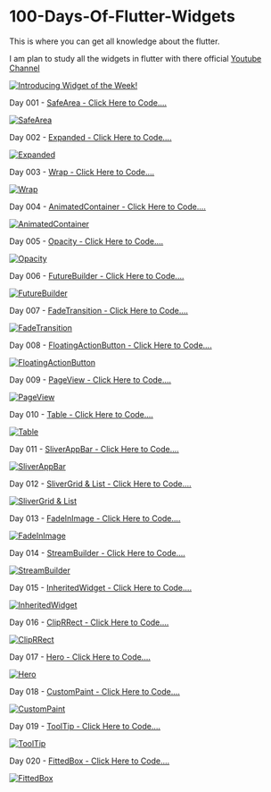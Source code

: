 # 100-Days-Of-Flutter-Widgets
This is where you can get all knowledge about the flutter.

I am plan to study all the widgets in flutter with there official [Youtube Channel](https://www.youtube.com/playlist?list=PLjxrf2q8roU23XGwz3Km7sQZFTdB996iG)

[![Introducing Widget of the Week!](https://img.youtube.com/vi/b_sQ9bMltGU/0.jpg)](https://www.youtube.com/playlist?list=PLjxrf2q8roU23XGwz3Km7sQZFTdB996iG)

Day 001 - [SafeArea - Click Here to Code....](https://github.com/sanjaysanju618/100-Days-Of-Flutter-Widgets/blob/master/hundred_days_of_flutter_widget/lib/day001_safearea.dart)

[![SafeArea](https://img.youtube.com/vi/lkF0TQJO0bA/0.jpg)](https://www.youtube.com/watch?v=lkF0TQJO0bA)

Day 002 - [Expanded - Click Here to Code....](https://github.com/sanjaysanju618/100-Days-Of-Flutter-Widgets/blob/master/hundred_days_of_flutter_widget/lib/day002_expanded.dart)

[![Expanded](https://img.youtube.com/vi/_rnZaagadyo/0.jpg)](https://www.youtube.com/watch?v=_rnZaagadyo)

Day 003 - [Wrap - Click Here to Code....](https://github.com/sanjaysanju618/100-Days-Of-Flutter-Widgets/blob/master/hundred_days_of_flutter_widget/lib/day003_wrap.dart)

[![Wrap](https://img.youtube.com/vi/z5iw2SeFx2M/0.jpg)](https://www.youtube.com/watch?v=z5iw2SeFx2M)

Day 004 - [AnimatedContainer - Click Here to Code....](https://github.com/sanjaysanju618/100-Days-Of-Flutter-Widgets/blob/master/hundred_days_of_flutter_widget/lib/day004_animation_container.dart)

[![AnimatedContainer](https://img.youtube.com/vi/yI-8QHpGIP4/0.jpg)](https://www.youtube.com/watch?v=yI-8QHpGIP4)

Day 005 - [Opacity - Click Here to Code....](https://github.com/sanjaysanju618/100-Days-Of-Flutter-Widgets/blob/master/hundred_days_of_flutter_widget/lib/day005_opacity.dart)

[![Opacity](https://img.youtube.com/vi/9hltevOHQBw/0.jpg)](https://www.youtube.com/watch?v=9hltevOHQBw)

Day 006 - [FutureBuilder - Click Here to Code....](https://github.com/sanjaysanju618/100-Days-Of-Flutter-Widgets/blob/master/hundred_days_of_flutter_widget/lib/day006_future_builder.dart)

[![FutureBuilder](https://img.youtube.com/vi/ek8ZPdWj4Qo/0.jpg)](https://www.youtube.com/watch?v=ek8ZPdWj4Qo)

Day 007 - [FadeTransition - Click Here to Code....](https://github.com/sanjaysanju618/100-Days-Of-Flutter-Widgets/blob/master/hundred_days_of_flutter_widget/lib/day007_fade_transition.dart)

[![FadeTransition](https://img.youtube.com/vi/rLwWVbv3xDQ/0.jpg)](https://www.youtube.com/watch?v=rLwWVbv3xDQ)

Day 008 - [FloatingActionButton - Click Here to Code....](https://github.com/sanjaysanju618/100-Days-Of-Flutter-Widgets/blob/master/hundred_days_of_flutter_widget/lib/day008_floating_action_btn.dart)

[![FloatingActionButton](https://img.youtube.com/vi/2uaoEDOgk_I/0.jpg)](https://www.youtube.com/watch?v=2uaoEDOgk_I)

Day 009 - [PageView - Click Here to Code....](https://github.com/sanjaysanju618/100-Days-Of-Flutter-Widgets/blob/master/hundred_days_of_flutter_widget/lib/day009_page_view.dart)

[![PageView](https://img.youtube.com/vi/J1gE9xvph-A/0.jpg)](https://www.youtube.com/watch?v=J1gE9xvph-A)

Day 010 - [Table - Click Here to Code....](https://github.com/sanjaysanju618/100-Days-Of-Flutter-Widgets/blob/master/hundred_days_of_flutter_widget/lib/day010_table.dart)

[![Table](https://img.youtube.com/vi/_lbE0wsVZSw/0.jpg)](https://www.youtube.com/watch?v=_lbE0wsVZSw)

Day 011 - [SliverAppBar - Click Here to Code....](https://github.com/sanjaysanju618/100-Days-Of-Flutter-Widgets/blob/master/hundred_days_of_flutter_widget/lib/day011_sliver_appbar.dart)

[![SliverAppBar](https://img.youtube.com/vi/R9C5KMJKluE/0.jpg)](https://www.youtube.com/watch?v=R9C5KMJKluE)

Day 012 - [SliverGrid & List - Click Here to Code....](https://github.com/sanjaysanju618/100-Days-Of-Flutter-Widgets/blob/master/hundred_days_of_flutter_widget/lib/day012_slivergrid_list.dart)

[![SliverGrid & List](https://img.youtube.com/vi/ORiTTaVY6mM/0.jpg)](https://www.youtube.com/watch?v=ORiTTaVY6mM)

Day 013 - [FadeInImage - Click Here to Code....](https://github.com/sanjaysanju618/100-Days-Of-Flutter-Widgets/blob/master/hundred_days_of_flutter_widget/lib/day013_fadein_image.dart)

[![FadeInImage](https://img.youtube.com/vi/pK738Pg9cxc/0.jpg)](https://www.youtube.com/watch?v=pK738Pg9cxc)

Day 014 - [StreamBuilder - Click Here to Code....](https://github.com/sanjaysanju618/100-Days-Of-Flutter-Widgets/blob/master/hundred_days_of_flutter_widget/lib/day014_stream_builder.dart)

[![StreamBuilder](https://img.youtube.com/vi/MkKEWHfy99Y/0.jpg)](https://www.youtube.com/watch?v=MkKEWHfy99Y)

Day 015 - [InheritedWidget - Click Here to Code....](https://github.com/sanjaysanju618/100-Days-Of-Flutter-Widgets/blob/master/hundred_days_of_flutter_widget/lib/day015_inherited_widget.dart)

[![InheritedWidget](https://img.youtube.com/vi/1t-8rBCGBYw/0.jpg)](https://www.youtube.com/watch?v=1t-8rBCGBYw)

Day 016 - [ClipRRect - Click Here to Code....](https://github.com/sanjaysanju618/100-Days-Of-Flutter-Widgets/blob/master/hundred_days_of_flutter_widget/lib/day016_cliprrect.dart)

[![ClipRRect](https://img.youtube.com/vi/eI43jkQkrvs/0.jpg)](https://www.youtube.com/watch?v=eI43jkQkrvs)

Day 017 - [Hero - Click Here to Code....](https://github.com/sanjaysanju618/100-Days-Of-Flutter-Widgets/blob/master/hundred_days_of_flutter_widget/lib/day017_hero.dart)

[![Hero](https://img.youtube.com/vi/Be9UH1kXFDw/0.jpg)](https://www.youtube.com/watch?v=Be9UH1kXFDw)

Day 018 - [CustomPaint - Click Here to Code....](https://github.com/sanjaysanju618/100-Days-Of-Flutter-Widgets/blob/master/hundred_days_of_flutter_widget/lib/day018_custompaint.dart)

[![CustomPaint](https://img.youtube.com/vi/kp14Y4uHpHs/0.jpg)](https://www.youtube.com/watch?v=kp14Y4uHpHs)

Day 019 - [ToolTip - Click Here to Code....](https://github.com/sanjaysanju618/100-Days-Of-Flutter-Widgets/blob/master/hundred_days_of_flutter_widget/lib/day019_tooltip.dart)

[![ToolTip](https://img.youtube.com/vi/EeEfD5fI-5Q/0.jpg)](https://www.youtube.com/watch?v=EeEfD5fI-5Q)

Day 020 - [FittedBox - Click Here to Code....](https://github.com/sanjaysanju618/100-Days-Of-Flutter-Widgets/blob/master/hundred_days_of_flutter_widget/lib/day020_fittedbox.dart)

[![FittedBox](https://img.youtube.com/vi/T4Uehk3_wlY/0.jpg)](https://www.youtube.com/watch?v=T4Uehk3_wlY)
